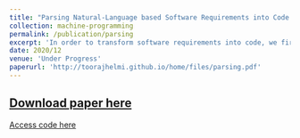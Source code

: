 ```yaml
---
title: "Parsing Natural-Language based Software Requirements into Code Segments"
collection: machine-programming
permalink: /publication/parsing
excerpt: 'In order to transform software requirements into code, we first need to identify and refine the existing ambiguities. In this paper, we introduce a systematic approach towards detecting ambiguities that depends on two key elements: a grammar that specifies the unambiguous syntax, and second, an NLP model to map software requirements to its terminal symbols.'
date: 2020/12
venue: 'Under Progress'
paperurl: 'http://toorajhelmi.github.io/home/files/parsing.pdf'
---
```


[Download paper here](http://toorajhelmi.github.io/home/files/parsing.pdf)
---
[Access code here](https://github.com/toorajhelmi/reqset)